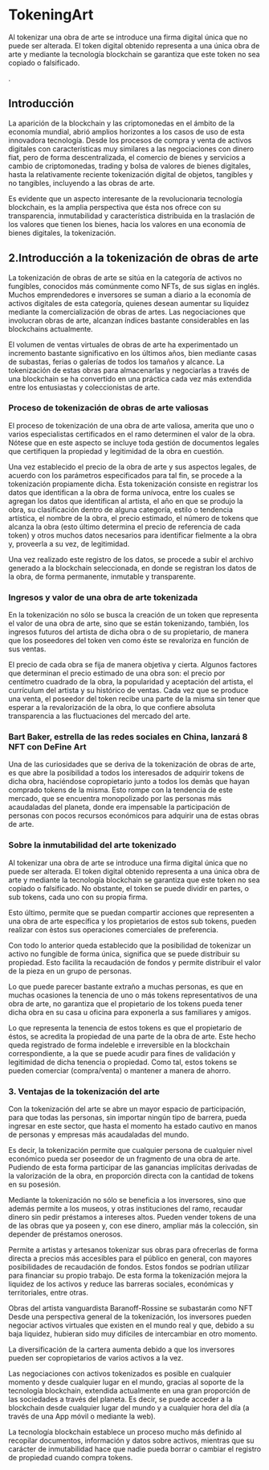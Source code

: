 # TokeningArt
Al tokenizar una obra de arte se introduce una firma digital única que no puede ser alterada. El token digital obtenido representa a una única obra de arte y mediante la tecnología blockchain se garantiza que este token no sea copiado o falsificado.

.
## Introducción
La aparición de la blockchain y las criptomonedas en el ámbito de la economía mundial, abrió amplios horizontes a los casos de uso de esta innovadora tecnología. Desde los procesos de compra y venta de activos digitales con características muy similares a las negociaciones con dinero fiat, pero de forma descentralizada, el comercio de bienes y servicios a cambio de criptomonedas, trading y bolsa de valores de bienes digitales, hasta la relativamente reciente tokenización digital de objetos, tangibles y no tangibles, incluyendo a las obras de arte.

Es evidente que un aspecto interesante de la revolucionaria tecnología blockchain, es la amplia perspectiva que ésta nos ofrece con su transparencia, inmutabilidad y característica distribuida en la traslación de los valores que tienen los bienes, hacia los valores en una economía de bienes digitales, la tokenización.

## 2.Introducción a la tokenización de obras de arte
La tokenización de obras de arte se sitúa en la categoría de activos no fungibles, conocidos más comúnmente como NFTs, de sus siglas en inglés. Muchos emprendedores e inversores se suman a diario a la economía de activos digitales de esta categoría, quienes desean aumentar su liquidez mediante la comercialización de obras de artes. Las negociaciones que involucran obras de arte, alcanzan índices bastante considerables en las blockchains actualmente.

El volumen de ventas virtuales de obras de arte ha experimentado un incremento bastante significativo en los últimos años, bien mediante casas de subastas, ferias o galerías de todos los tamaños y alcance. La tokenización de estas obras para almacenarlas y negociarlas a través de una blockchain se ha convertido en una práctica cada vez más extendida entre los entusiastas y coleccionistas de arte.

### Proceso de tokenización de obras de arte valiosas
El proceso de tokenización de una obra de arte valiosa, amerita que uno o varios especialistas certificados en el ramo determinen el valor de la obra. Nótese que en este aspecto se incluye toda gestión de documentos legales que certifiquen la propiedad y legitimidad de la obra en cuestión. 

Una vez establecido el precio de la obra de arte y sus aspectos legales, de acuerdo con los parámetros especificados para tal fin, se procede a la tokenización propiamente dicha. Esta tokenización consiste en registrar los datos que identifican a la obra de forma unívoca, entre los cuales se agregan los datos que identifican al artista, el año en que se produjo la obra, su clasificación dentro de alguna categoría, estilo o tendencia artística, el nombre de la obra, el precio estimado, el número de tokens que alcanza la obra (esto último determina el precio de referencia de cada token) y otros muchos datos necesarios para identificar fielmente a la obra y, proveerla a su vez, de legitimidad.

Una vez realizado este registro de los datos, se procede a subir el archivo generado a la blockchain seleccionada, en donde se registran los datos de la obra, de forma permanente, inmutable y transparente.

### Ingresos y valor de una obra de arte tokenizada
En la tokenización no sólo se busca la creación de un token que representa el valor de una obra de arte, sino que se están tokenizando, también, los ingresos futuros del artista de dicha obra o de su propietario, de manera que los poseedores del token ven como éste se revaloriza en función de sus ventas. 

El precio de cada obra se fija de manera objetiva y cierta. Algunos factores que determinan el precio estimado de una obra son: el precio por centímetro cuadrado de la obra, la popularidad y aceptación del artista, el currículum del artista y su histórico de ventas. Cada vez que se produce una venta, el poseedor del token recibe una parte de la misma sin tener que esperar a la revalorización de la obra, lo que confiere absoluta transparencia a las fluctuaciones del mercado del arte.

### Bart Baker, estrella de las redes sociales en China, lanzará 8 NFT con DeFine Art
Una de las curiosidades que se deriva de la tokenización de obras de arte, es que abre la posibilidad a todos los interesados de adquirir tokens de dicha obra, haciéndose copropietario junto a todos los demàs que hayan comprado tokens de la misma. Esto rompe con la tendencia de este mercado, que se encuentra monopolizado por las personas más acaudaladas del planeta, donde era impensable la participación de personas con pocos recursos económicos para adquirir una de estas obras de arte.

### Sobre la inmutabilidad del arte tokenizado
Al tokenizar una obra de arte se introduce una firma digital única que no puede ser alterada. El token digital obtenido representa a una única obra de arte y mediante la tecnología blockchain se garantiza que este token no sea copiado o falsificado. No obstante, el token se puede dividir en partes, o sub tokens, cada uno con su propia firma.

Esto último, permite que se puedan compartir acciones que representen a una obra de arte específica y los propietarios de estos sub tokens, pueden realizar con èstos sus operaciones comerciales de preferencia.

Con todo lo anterior queda establecido que la posibilidad de tokenizar un activo no fungible de forma única, significa que se puede distribuir su propiedad. Esto facilita la recaudación de fondos y permite distribuir el valor de la pieza en un grupo de personas.

Lo que puede parecer bastante extraño a muchas personas, es que en muchas ocasiones la tenencia de uno o más tokens representativos de una obra de arte, no garantiza que el propietario de los tokens pueda tener dicha obra en su casa u oficina para exponerla a sus familiares y amigos.

Lo que representa la tenencia de estos tokens es que el propietario de éstos, se acredita la propiedad de una parte de la obra de arte. Este hecho queda registrado de forma indeleble e irreversible en la blockchain correspondiente, a la que se puede acudir para fines de validación y legitimidad de dicha tenencia o propiedad. Como tal, estos tokens se pueden comerciar (compra/venta) o mantener a manera de ahorro.

### 3. Ventajas de la tokenización del arte
Con la tokenización del arte se abre un mayor espacio de participación, para que todas las personas, sin importar ningún tipo de barrera, pueda ingresar en este sector, que hasta el momento ha estado cautivo en manos de personas y empresas más acaudaladas del mundo. 

Es decir, la tokenización permite que cualquier persona de cualquier nivel económico pueda ser poseedor de un fragmento de una obra de arte. Pudiendo de esta forma participar de las ganancias implícitas derivadas de la valorización de la obra, en proporción directa con la cantidad de tokens en su posesión.

Mediante la tokenización no sólo se beneficia a los inversores, sino que además permite a los museos, y otras instituciones del ramo, recaudar dinero sin pedir préstamos a intereses altos. Pueden vender tokens de una de las obras que ya poseen y, con ese dinero, ampliar más la colección, sin depender de préstamos onerosos.

Permite a artistas y artesanos tokenizar sus obras para ofrecerlas de forma directa a precios más accesibles para el público en general, con mayores posibilidades de recaudación de fondos. Estos fondos se podrían utilizar para financiar su propio trabajo. De esta forma la tokenización mejora la liquidez de los activos y reduce las barreras sociales, económicas y territoriales, entre otras. 

Obras del artista vanguardista Baranoff-Rossine se subastarán como NFT
Desde una perspectiva general de la tokenización, los inversores pueden negociar activos virtuales que existen en el mundo real y que, debido a su baja liquidez, hubieran sido muy difíciles de intercambiar en otro momento.

La diversificación de la cartera aumenta debido a que los inversores pueden ser copropietarios de varios activos a la vez.

Las negociaciones con activos tokenizados es posible en cualquier momento y desde cualquier lugar en el mundo, gracias al soporte de la tecnología blockchain, extendida actualmente en una gran proporción de las sociedades a través del planeta. Es decir, se puede acceder a la blockchain desde cualquier lugar del mundo y a cualquier hora del día (a través de una App móvil o mediante la web).

La tecnología blockchain establece un proceso mucho más definido al recopilar documentos, información y datos sobre activos, mientras que su carácter de inmutabilidad hace que nadie pueda borrar o cambiar el registro de propiedad cuando compra tokens.
